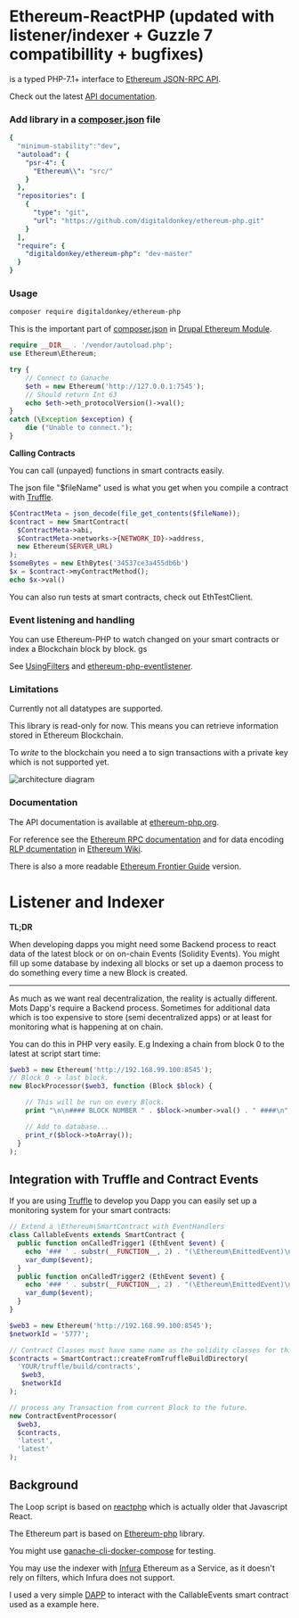 # Ethereum-ReactPHP (updated with listener/indexer + Guzzle 7 compatibillity + bugfixes)

is a typed PHP-7.1+ interface to [Ethereum JSON-RPC API](https://github.com/ethereum/wiki/wiki/JSON-RPC).

Check out the latest [API documentation](http://ethereum-php.org/dev/).

### Add library in a [composer.json](https://getcomposer.org/doc/01-basic-usage.md#composer-json-project-setup) file

```yaml
{
  "minimum-stability":"dev",
  "autoload": {
    "psr-4": {
      "Ethereum\\": "src/"
    }
  },
  "repositories": [
    {
      "type": "git",
      "url": "https://github.com/digitaldonkey/ethereum-php.git"
    }
  ],
  "require": {
    "digitaldonkey/ethereum-php": "dev-master"
  }
}
```

### Usage


```sh
composer require digitaldonkey/ethereum-php
```

This is the important part of [composer.json](https://github.com/digitaldonkey/ethereum/blob/8.x-1.x/composer.json) in [Drupal Ethereum Module](https://drupal.org/project/ethereum).


```php
require __DIR__ . '/vendor/autoload.php';
use Ethereum\Ethereum;

try {
	// Connect to Ganache
    $eth = new Ethereum('http://127.0.0.1:7545');
    // Should return Int 63
    echo $eth->eth_protocolVersion()->val();
}
catch (\Exception $exception) {
    die ("Unable to connect.");
}

```

**Calling Contracts**

You can call (unpayed) functions in smart contracts easily. 

 The json file "$fileName" used is what you get when you compile a contract with [Truffle](truffleframework.com). 

```php
$ContractMeta = json_decode(file_get_contents($fileName));
$contract = new SmartContract(
  $ContractMeta->abi,
  $ContractMeta->networks->{NETWORK_ID}->address,
  new Ethereum(SERVER_URL)
);
$someBytes = new EthBytes('34537ce3a455db6b')
$x = $contract->myContractMethod();
echo $x->val()
```

You can also run tests at smart contracts, check out EthTestClient.

### Event listening and handling

You can use Ethereum-PHP to watch changed on your smart contracts or index a Blockchain block by block. gs

See [UsingFilters](https://github.com/digitaldonkey/ethereum-php/blob/master/UsingFilters.md) and [ethereum-php-eventlistener](https://github.com/digitaldonkey/ethereum-php-eventlistener).


### Limitations

Currently not all datatypes are supported.

This library is read-only for now. This means you can retrieve information stored in Ethereum Blockchain.

To *write* to the blockchain you need a to sign transactions with a private key which is not supported yet.


![architecture diagram](https://raw.githubusercontent.com/digitaldonkey/ethereum-php/dev/doxygen-assets/ArchitectureDiagrammCS6.png "Drupal Ethereum architecture")

### Documentation

The API documentation is available at [ethereum-php.org](http://ethereum-php.org/).

For reference see the [Ethereum RPC documentation](https://github.com/ethereum/wiki/wiki/JSON-RPC) and for data encoding [RLP dcumentation](https://github.com/ethereum/wiki/wiki/RLP) in [Ethereum Wiki](https://github.com/ethereum/wiki).

There is also a more readable [Ethereum Frontier Guide](http://ethereum.gitbooks.io/frontier-guide/content/rpc.html) version.

# Listener and Indexer

**TL;DR**

When developing dapps you might need some Backend process to react data of the latest block or on on-chain Events (Solidity Events). You might fill up some database by indexing all blocks or set up a daemon process to do something every time a new Block is created. 

--------------------------------

As much as we want real decentralization, the reality is actually different. 
Mots Dapp's require a Backend process. Sometimes for additional data which is too expensive to store (semi decentralized apps) or at least for monitoring what is happening at on chain.


You can do this in PHP very easily. E.g Indexing a chain from block 0 to the latest at script start time:

```php
$web3 = new Ethereum('http://192.168.99.100:8545');
// Block 0 -> last block.
new BlockProcessor($web3, function (Block $block) {

    // This will be run on every Block.
    print "\n\n#### BLOCK NUMBER " . $block->number->val() . " ####\n";

    // Add to database... 
    print_r($block->toArray());
  }
);

``` 

## Integration with Truffle and Contract Events

If you are using [Truffle](http://truffleframework.com/) to develop you Dapp you can easily set up a monitoring system for your smart contracts:

```php 
// Extend a \Ethereum\SmartContract with EventHandlers
class CallableEvents extends SmartContract {
  public function onCalledTrigger1 (EthEvent $event) {
    echo '### ' . substr(__FUNCTION__, 2) . "(\Ethereum\EmittedEvent)\n";
    var_dump($event);
  }
  public function onCalledTrigger2 (EthEvent $event) {
    echo '### ' . substr(__FUNCTION__, 2) . "(\Ethereum\EmittedEvent)\n";
    var_dump($event);
  }
}

$web3 = new Ethereum('http://192.168.99.100:8545');
$networkId = '5777';

// Contract Classes must have same name as the solidity classes for this to work.
$contracts = SmartContract::createFromTruffleBuildDirectory(
  'YOUR/truffle/build/contracts',
   $web3,
   $networkId
);

// process any Transaction from current Block to the future.
new ContractEventProcessor(
  $web3,
  $contracts,
  'latest',
  'latest'
);

```

## Background 

The Loop script is based on [reactphp](https://github.com/reactphp/react) which is actually older that Javascript React. 

The Ethereum part is based on [Ethereum-php](https://github.com/digitaldonkey/ethereum-php) library.

You might use [ganache-cli-docker-compose](https://github.com/digitaldonkey/ganache-cli-docker-compose) for testing.

You may use the indexer with [Infura](https://infura.io) Ethereum as a Service, as it doesn't rely on filters, which Infura does not support.

I used a very simple [DAPP](https://github.com/digitaldonkey/react-box-event-handling) to interact with the CallableEvents smart contract used as a example here. 
